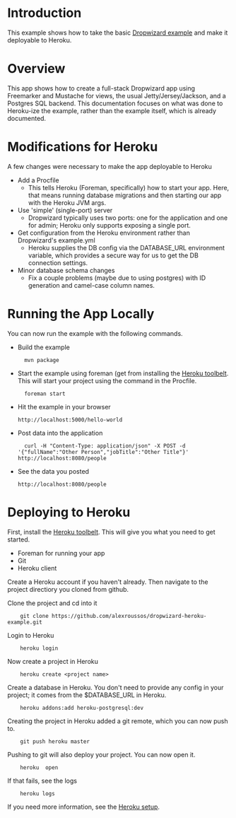 # Introduction

This example shows how to take the basic [Dropwizard example][1]  and make it deployable to Heroku.

# Overview

This app shows how to create a full-stack Dropwizard app using Freemarker and Mustache for views, the usual Jetty/Jersey/Jackson, and a Postgres SQL backend. This documentation focuses on what was done to Heroku-ize the example, rather than the example itself, which is already documented.

# Modifications for Heroku

A few changes were necessary to make the app deployable to Heroku
* Add a Procfile
  * This tells Heroku (Foreman, specifically) how to start your app. Here, that means running database migrations and then starting our app with the Heroku JVM args.
* Use 'simple' (single-port) server
  * Dropwizard typically uses two ports: one for the application and one for admin; Heroku only supports exposing a single port.
* Get configuration from the Heroku environment rather than Dropwizard's example.yml
  * Heroku supplies the DB config via the DATABASE_URL environment variable, which provides a secure way for us to get the DB connection settings.
* Minor database schema changes
  * Fix a couple problems (maybe due to using postgres) with ID generation and camel-case column names.

# Running the App Locally
You can now run the example with the following commands.

* Build the example

        mvn package

* Start the example using foreman (get from installing the [Heroku toolbelt][2]. This will start your project using the command in the Procfile.

        foreman start
	
* Hit the example in your browser

	`http://localhost:5000/hello-world`
	
* Post data into the application

        curl -H "Content-Type: application/json" -X POST -d '{"fullName":"Other Person","jobTitle":"Other Title"}' http://localhost:8080/people
	 
* See the data you posted

	`http://localhost:8080/people`

# Deploying to Heroku

First, install the [Heroku toolbelt][2]. This will give you what you need to get started.
- Foreman for running your app
- Git
- Heroku client

Create a Heroku account if you haven't already. Then navigate to the project directiory you cloned from github.

Clone the project and cd into it

        git clone https://github.com/alexroussos/dropwizard-heroku-example.git

Login to Heroku

        heroku login

Now create a project in Heroku

        heroku create <project name>
	
Create a database in Heroku. You don't need to provide any config in your project; it comes from the $DATABASE_URL in Heroku.
        
        heroku addons:add heroku-postgresql:dev
	
Creating the project in Heroku added a git remote, which you can now push to.

        git push heroku master

Pushing to git will also deploy your project. You can now open it.

        heroku  open
	
If that fails, see the logs

        heroku logs

If you need more information, see the [Heroku setup][3].

	
[1]: https://github.com/dropwizard/dropwizard/tree/master/dropwizard-example
[2]: https://toolbelt.heroku.com/
[3]: https://devcenter.heroku.com/articles/quickstart
